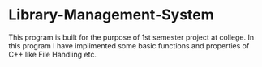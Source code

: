# Library-Management-System
This program is built for the purpose of 1st semester project at college.
In this program I have implimented some basic functions and properties of C++ like File Handling etc.
